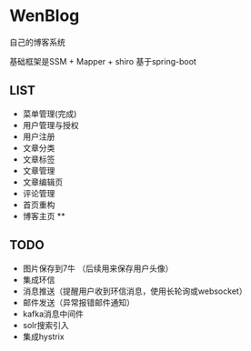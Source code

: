 # WenBlog
自己的博客系统

基础框架是SSM + Mapper + shiro 基于spring-boot

## LIST
- 菜单管理(完成)
- 用户管理与授权
- 用户注册
- 文章分类
- 文章标签
- 文章管理
- 文章编辑页
- 评论管理
- 首页重构
- 博客主页 **

## TODO
- 图片保存到7牛 （后续用来保存用户头像）
- 集成环信
- 消息推送（提醒用户收到环信消息，使用长轮询或websocket）
- 邮件发送（异常报错邮件通知）
- kafka消息中间件
- solr搜索引入
- 集成hystrix